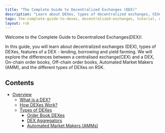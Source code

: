 ```yaml
---
title: "The Complete Guide to Decentralized Exchanges (DEX)"
description: "Learn about DEXes, types of decentralized exchanges, CEXes vs DEXes, features of a DEX, and DEXes on Bitcoin"
tags: the-complete-guide-to-dexes, decentralized-exchanges, tutorial, overview, guides, tokens, sovryn, rskswap,tokenbridge, cross-chain, bridge, web3, bitcoin, rsk, peer-to-peer, blockchain, lend, borrow, yield-farming, order-books, automated-market-maker- AMMs
layout: rsk
---
```


Welcome to the Complete Guide to Decentralized Exchanges(DEX)!.

In this guide, you will learn about decentralized exchanges (DEX), types of DEXes, features of a DEX - lending, borrowing and yield farming. We will explore the differences between a centralised exchange(CEX) and a DEX, On-chain order books, Off-chain order books, Automated Market Makers (AMM), and the different types of DEXes on RSK.

## Contents

- [Overview](/guides/dex/overview/)
    - [What is a DEX?](/guides/dex/overview#what-is-a-dex)
    - [How DEXes Work?](/guides/dex/overview#how-dexes-work)
    - [Types of DEXes](/guides/dex/overview#types-of-dexes)
        - [Order Book DEXes](/guides/dex/overview#order-book-dexes)
        - [DEX Aggregators](/guides/dex/overview#dex-aggregators)
        - [Automated Market Makers (AMMs)](/guides/dex/overview#automated-market-makers)
